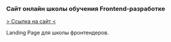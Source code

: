 ### Сайт онлайн школы обучения Frontend-разработке

[> Ссылка на сайт <](https://dmitryrad.github.io/bootcamp-frontend/)

Landing Page для школы фронтендеров.